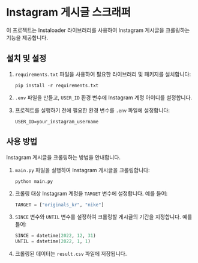 # Instagram 게시글 스크래퍼

이 프로젝트는 Instaloader 라이브러리를 사용하여 Instagram 게시글을 크롤링하는 기능을 제공합니다.

## 설치 및 설정

1. `requirements.txt` 파일을 사용하여 필요한 라이브러리 및 패키지를 설치합니다:

   ```shell
   pip install -r requirements.txt
   ```

2. `.env` 파일을 만들고, `USER_ID` 환경 변수에 Instagram 계정 아이디를 설정합니다.

3. 프로젝트를 실행하기 전에 필요한 환경 변수를 `.env` 파일에 설정합니다:

   ```shell
   USER_ID=your_instagram_username
   ```

## 사용 방법

Instagram 게시글을 크롤링하는 방법을 안내합니다.

1. `main.py` 파일을 실행하여 Instagram 게시글을 크롤링합니다:

   ```shell
   python main.py
   ```

2. 크롤링 대상 Instagram 계정을 `TARGET` 변수에 설정합니다. 예를 들어:

   ```python
   TARGET = ["originals_kr", "nike"]
   ```

3. `SINCE` 변수와 `UNTIL` 변수를 설정하여 크롤링할 게시글의 기간을 지정합니다. 예를 들어:

   ```python
   SINCE = datetime(2022, 12, 31)
   UNTIL = datetime(2022, 1, 1)
   ```

4. 크롤링된 데이터는 `result.csv` 파일에 저장됩니다.
